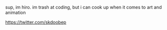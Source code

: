 sup, im hiro.
im trash at coding, but i can cook up when it comes to art and animation

https://twitter.com/skdoobep

